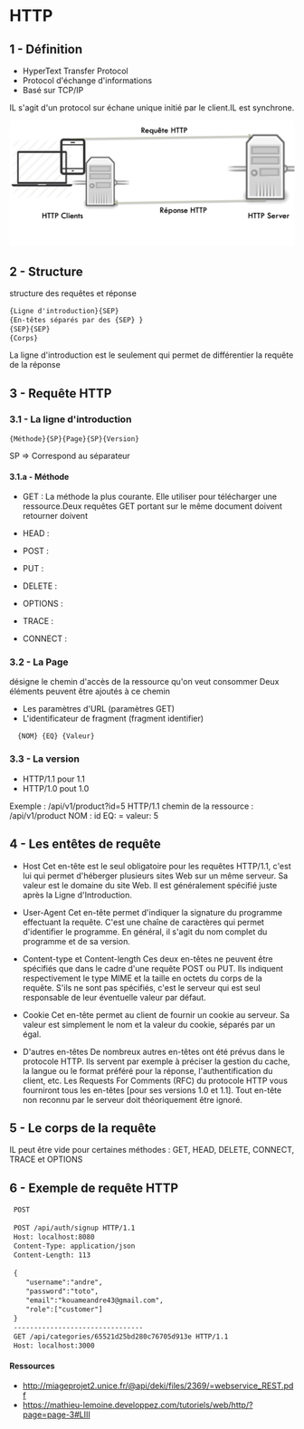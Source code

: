 # HTTP

## 1 - Définition

- HyperText Transfer Protocol
- Protocol d'échange d'informations
- Basé sur TCP/IP

IL s'agit d'un protocol sur échane unique initié par le client.IL est synchrone.

![alt text for screen readers](/http/images/http-schema.png)

## 2 - Structure
structure des requêtes et réponse
```
{Ligne d'introduction}{SEP}
{En-têtes séparés par des {SEP} }
{SEP}{SEP}
{Corps}
```
La ligne d'introduction est le seulement qui permet de différentier la requête de la réponse


##  3 - Requête HTTP

### 3.1 - La ligne d'introduction

```
{Méthode}{SP}{Page}{SP}{Version}
```
SP => Correspond au séparateur

#### 3.1.a - Méthode
- GET : La méthode la plus courante. Elle utiliser pour télécharger une ressource.Deux requêtes GET portant sur le même document doivent retourner doivent 

- HEAD :

- POST :

- PUT :

- DELETE :

- OPTIONS :

- TRACE :

- CONNECT :


### 3.2 - La Page
désigne le chemin d'accès de la ressource qu'on veut consommer
Deux éléments peuvent être ajoutés à ce chemin

- Les paramètres d'URL (paramètres GET)
- L'identificateur de fragment (fragment identifier)
```
  {NOM} {EQ} {Valeur}
```

### 3.3  - La version
 - HTTP/1.1 pour 1.1
 - HTTP/1.0 pout 1.0

Exemple : /api/v1/product?id=5 HTTP/1.1
chemin de la ressource : /api/v1/product
NOM : id
EQ: =
valeur: 5


##  4 - Les entêtes de requête
 - Host
Cet en-tête est le seul obligatoire pour les requêtes HTTP/1.1, c'est lui qui permet d'héberger plusieurs sites Web sur un même serveur.
Sa valeur est le domaine du site Web. Il est généralement spécifié juste après la Ligne d'Introduction.

- User-Agent
Cet en-tête permet d'indiquer la signature du programme effectuant la requête. C'est une chaîne de caractères qui permet d'identifier le programme. En général, il s'agit du nom complet du programme et de sa version.

- Content-type et Content-length
Ces deux en-têtes ne peuvent être spécifiés que dans le cadre d'une requête POST ou PUT. Ils indiquent respectivement le type MIME et la taille en octets du corps de la requête. S'ils ne sont pas spécifiés, c'est le serveur qui est seul responsable de leur éventuelle valeur par défaut.

- Cookie
Cet en-tête permet au client de fournir un cookie au serveur.
Sa valeur est simplement le nom et la valeur du cookie, séparés par un égal.

- D'autres en-têtes
De nombreux autres en-têtes ont été prévus dans le protocole HTTP. Ils servent par exemple à préciser la gestion du cache, la langue ou le format préféré pour la réponse, l'authentification du client, etc. Les Requests For Comments (RFC) du protocole HTTP vous fourniront tous les en-têtes [pour ses versions 1.0 et 1.1]. Tout en-tête non reconnu par le serveur doit théoriquement être ignoré.

## 5 - Le corps de la requête

IL peut être vide pour certaines méthodes : GET, HEAD, DELETE, CONNECT, TRACE et OPTIONS

## 6 - Exemple de requête HTTP
```
 POST

 POST /api/auth/signup HTTP/1.1
 Host: localhost:8080
 Content-Type: application/json
 Content-Length: 113

 {
    "username":"andre",
    "password":"toto",
    "email":"kouameandre43@gmail.com",
    "role":["customer"]
 }
 --------------------------------
 GET /api/categories/65521d25bd280c76705d913e HTTP/1.1
 Host: localhost:3000 
```

#### Ressources

 - http://miageprojet2.unice.fr/@api/deki/files/2369/=webservice_REST.pdf
 - https://mathieu-lemoine.developpez.com/tutoriels/web/http/?page=page-3#LIII